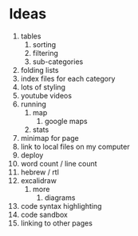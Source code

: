 # Ideas

1. tables
   1. sorting
   2. filtering
   3. sub-categories
2. folding lists
3. index files for each category
4. lots of styling
5. youtube videos
6. running
   1. map
      1. google maps
   2. stats
7. minimap for page
8. link to local files on my computer
9. deploy
10. word count / line count
11. hebrew / rtl
12. excalidraw
    1. more
       1. diagrams
13. code syntax highlighting
14. code sandbox
15. linking to other pages
